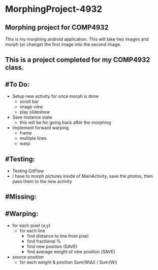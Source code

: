 # MorphingProject-4932
Morphing project for COMP4932
---
This is my morphing android application. This will take two images and morph (or change) the first image into the second image.

This is a project completed for my COMP4932 class.
---

#To Do:
-------
- Setup new activity for once morph is done
    - scroll bar
    - image view
    - play slideshow
- Save instance state
	- this will be for going back after the morphing
- Implement forward warping
	- frame
	- multiple lines
	- warp

#Testing:
---------
- Testing GitFlow
- I have to morph pictures inside of MainActivity, save the photos, then pass them to the new activity


#Missing:
---------

#Warping:
---------
- for each pixel (x,y)
    - for each line
        - find distance to line from pixel
        - find fractional %
        - find new position (SAVE)
        - find average weight of new position (SAVE)
- source position
    - for each weight & position
        Sum(Wi∆i) / Sum(Wi)